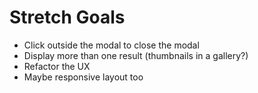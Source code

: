 # Stretch Goals
- Click outside the modal to close the modal
- Display more than one result (thumbnails in a gallery?)
- Refactor the UX
- Maybe responsive layout too
